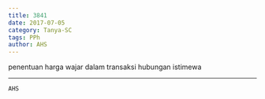 ```yaml
---
title: 3841
date: 2017-07-05
category: Tanya-SC
tags: PPh
author: AHS
---
```


penentuan harga wajar dalam transaksi hubungan istimewa

---



`AHS`
